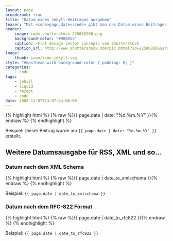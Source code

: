 ```yaml
---
layout: page
breadcrumb: true
title: "Datum eines Jekyll-Beitrages ausgeben"
teaser: "Mit <code>page.date</code> gibt man das Datum eines Beitrages aus. Über Filter überschreibt man die voreingestellte Ausgabe Tag-Monat-Jahr des Datums."
header:
    image: code_shutterstock_225068266.png
    background-color: "#900055"
    caption: »Flat design vector concept« von Shutterstock
    caption_url: http://www.shutterstock.com/pic.mhtml?id=225068266&src=id
image:
    thumb: icon/icon-jekyll.svg
style: "#masthead-with-background-color { padding: 0; }"
categories:
    - code
tags:
    - jekyll
    - liquid
    - rezept
    - code
date: 2008-11-07T13:07:54-08:00
---
```

{% highlight html %}
{% raw %}{{ page.date | date: "%d.%m.%Y" }}{% endraw %}
{% endhighlight %}

Beispiel: Dieser Beitrag wurde am `{{ page.date | date: "%d.%m.%Y" }}` erstellt.



## Weitere Datumsausgabe für RSS, XML und so...


### Datum nach dem XML Schema 

{% highlight html %}
{% raw %}{{ page.date | date_to_xmlschema }}{% endraw %}
{% endhighlight %}

Beispiel: `{{ page.date | date_to_xmlschema }}`


### Datum nach dem RFC-822 Format

{% highlight html %}
{% raw %}{{ page.date | date_to_rfc822 }}{% endraw %}
{% endhighlight %}

Beispiel: `{{ page.date | date_to_rfc822 }}`

